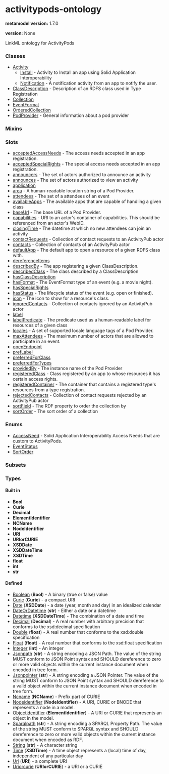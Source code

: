 
# activitypods-ontology


**metamodel version:** 1.7.0

**version:** None


LinkML ontology for ActivityPods


### Classes

 * [Activity](Activity.md)
     * [Install](Install.md) - Activity to Install an app using Solid Application Interoperability
     * [Notification](Notification.md) - A notification activity from an app to notify the user.
 * [ClassDescription](ClassDescription.md) - Description of an RDFS class used in Type Registration
 * [Collection](Collection.md)
 * [EventFormat](EventFormat.md)
 * [OrderedCollection](OrderedCollection.md)
 * [PodProvider](PodProvider.md) - General information about a pod provider

### Mixins


### Slots

 * [acceptedAccessNeeds](acceptedAccessNeeds.md) - The access needs accepted in an app registration.
 * [acceptedSpecialRights](acceptedSpecialRights.md) - The special access needs accepted in an app registration.
 * [announcers](announcers.md) - The set of actors authorized to announce an activity
 * [announces](announces.md) - The set of actors authorized to view an activity
 * [application](application.md)
 * [area](area.md) - A human-readable location string of a Pod Provider.
 * [attendees](attendees.md) - The set of a attendees of an event
 * [availableApps](availableApps.md) - The available apps that are capable of handling a given class
 * [baseUrl](baseUrl.md) - The base URL of a Pod Provider.
 * [capabilities](capabilities.md) - URI to an actor's container of capabilities. This should be referenced from an actor's WebID.
 * [closingTime](closingTime.md) - The datetime at which no new attendees can join an activity
 * [contactRequests](contactRequests.md) - Collection of contact requests to an ActivityPub actor
 * [contacts](contacts.md) - Collection of contacts of an ActivityPub actor
 * [defaultApp](defaultApp.md) - The default app to open a resource of a given RDFS class with.
 * [dereferenceItems](dereferenceItems.md)
 * [describedBy](describedBy.md) - The app registering a given ClassDescription.
 * [describedClass](describedClass.md) - The class described by a ClassDescription
 * [hasClassDescription](hasClassDescription.md)
 * [hasFormat](hasFormat.md) - The EventFormat type of an event (e.g. a movie night).
 * [hasSpecialRights](hasSpecialRights.md)
 * [hasStatus](hasStatus.md) - The lifecycle status of the event (e.g. open or finished).
 * [icon](icon.md) - The icon to show for a resource's class.
 * [ignoredContacts](ignoredContacts.md) - Collection of contacts ignored by an ActivityPub actor
 * [label](label.md)
 * [labelPredicate](labelPredicate.md) - The predicate used as a human-readable label for resources of a given class
 * [locales](locales.md) - A set of supported locale language tags of a Pod Provider.
 * [maxAttendees](maxAttendees.md) - The maximum number of actors that are allowed to participate in an event.
 * [openEndpoint](openEndpoint.md)
 * [prefLabel](prefLabel.md)
 * [preferredForClass](preferredForClass.md)
 * [preferredForTypes](preferredForTypes.md)
 * [providedBy](providedBy.md) - The instance name of the Pod Provider
 * [registeredClass](registeredClass.md) - Class registered by an app to whose resources it has certain access rights.
 * [registeredContainer](registeredContainer.md) - The container that contains a registered type's resources from a type registration.
 * [rejectedContacts](rejectedContacts.md) - Collection of contact requests rejected by an ActivityPub actor
 * [sortField](sortField.md) - The RDF property to order the collection by
 * [sortOrder](sortOrder.md) - The sort order of a collection

### Enums

 * [AccessNeed](AccessNeed.md) - Solid Application Interoperability Access Needs that are custom to ActivityPods.
 * [EventStatus](EventStatus.md)
 * [SortOrder](SortOrder.md)

### Subsets


### Types


#### Built in

 * **Bool**
 * **Curie**
 * **Decimal**
 * **ElementIdentifier**
 * **NCName**
 * **NodeIdentifier**
 * **URI**
 * **URIorCURIE**
 * **XSDDate**
 * **XSDDateTime**
 * **XSDTime**
 * **float**
 * **int**
 * **str**

#### Defined

 * [Boolean](types/Boolean.md)  (**Bool**)  - A binary (true or false) value
 * [Curie](types/Curie.md)  (**Curie**)  - a compact URI
 * [Date](types/Date.md)  (**XSDDate**)  - a date (year, month and day) in an idealized calendar
 * [DateOrDatetime](types/DateOrDatetime.md)  (**str**)  - Either a date or a datetime
 * [Datetime](types/Datetime.md)  (**XSDDateTime**)  - The combination of a date and time
 * [Decimal](types/Decimal.md)  (**Decimal**)  - A real number with arbitrary precision that conforms to the xsd:decimal specification
 * [Double](types/Double.md)  (**float**)  - A real number that conforms to the xsd:double specification
 * [Float](types/Float.md)  (**float**)  - A real number that conforms to the xsd:float specification
 * [Integer](types/Integer.md)  (**int**)  - An integer
 * [Jsonpath](types/Jsonpath.md)  (**str**)  - A string encoding a JSON Path. The value of the string MUST conform to JSON Point syntax and SHOULD dereference to zero or more valid objects within the current instance document when encoded in tree form.
 * [Jsonpointer](types/Jsonpointer.md)  (**str**)  - A string encoding a JSON Pointer. The value of the string MUST conform to JSON Point syntax and SHOULD dereference to a valid object within the current instance document when encoded in tree form.
 * [Ncname](types/Ncname.md)  (**NCName**)  - Prefix part of CURIE
 * [Nodeidentifier](types/Nodeidentifier.md)  (**NodeIdentifier**)  - A URI, CURIE or BNODE that represents a node in a model.
 * [Objectidentifier](types/Objectidentifier.md)  (**ElementIdentifier**)  - A URI or CURIE that represents an object in the model.
 * [Sparqlpath](types/Sparqlpath.md)  (**str**)  - A string encoding a SPARQL Property Path. The value of the string MUST conform to SPARQL syntax and SHOULD dereference to zero or more valid objects within the current instance document when encoded as RDF.
 * [String](types/String.md)  (**str**)  - A character string
 * [Time](types/Time.md)  (**XSDTime**)  - A time object represents a (local) time of day, independent of any particular day
 * [Uri](types/Uri.md)  (**URI**)  - a complete URI
 * [Uriorcurie](types/Uriorcurie.md)  (**URIorCURIE**)  - a URI or a CURIE
